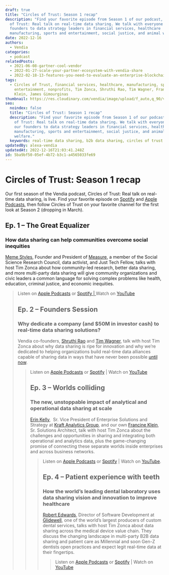 ```yaml
---
draft: true
title: "Circles of Trust: Season 1 recap"
description: "Find your favorite episode from Season 1 of our podcast, Circles
  of Trust: Real talk on real-time data sharing. We talk with everyone from our
  founders to data strategy leaders in financial services, healthcare
  manufacturing, sports and entertainment, social justice, and animal welfare."
date: 2022-12-16
authors:
  - Vendia
categories:
  - podcast
relatedPosts:
  - 2021-06-08-gartner-cool-vendor
  - 2022-01-27-scale-your-partner-ecosystem-with-vendia-share
  - 2022-02-18-13-features-you-need-to-evaluate-an-enterprise-blockchain-platform
tags:
  - Circles of Trust, financial services, healthcare, manufacturing, sports,
    entertainment, nonprofits, Tim Zonca, Shruthi Rao, Tim Wagner, Francine
    Klein, James Gimourginas
thumbnail: https://res.cloudinary.com/vendia/image/upload/f_auto,q_90/v1670278509/COT_d1fwyl.webp
seo:
  noindex: false
  title: "Circles of Trust: Season 1 recap"
  description: "Find your favorite episode from Season 1 of our podcast, Circles
    of Trust: Real talk on real-time data sharing. We talk with everyone from
    our founders to data strategy leaders in financial services, healthcare
    manufacturing, sports and entertainment, social justice, and animal
    welfare."
  keywords: real-time data sharing, b2b data sharing, circles of trust
updatedBy: alexa-vendia
updatedAt: 2022-12-16T21:03:41.248Z
id: 5ba9bf50-05ef-4b72-b3c1-a4565033fe69
---
```


# Circles of Trust: Season 1 recap

Our first season of the Vendia podcast, Circles of Trust: Real talk on real-time data sharing, is live. Find your favorite episode on [Spotify](https://open.spotify.com/show/49kZwowJkYxjceHIax2zxK) and [Apple Podcasts](https://podcasts.apple.com/us/podcast/circles-of-trust/id1645908970), then follow Circles of Trust on your favorite channel for the first look at Season 2 (dropping in March).

## Ep. 1 – The Great Equalizer

### How data sharing can help communities overcome social inequities

[Meme Styles](https://www.linkedin.com/in/meme-s-5bb631bb/), Founder and President of [Measure](https://wemeasure.org/), a member of the Social Science Research Council, data activist, and Just Tech Fellow, talks with host Tim Zonca about how community-led research, better data sharing, and more multi-party data sharing will give community organizations and civic leaders a common language for solving complex problems like health, education, criminal justice, and economic inequities.

<BlockQuote text="We can turn data into a utility, something we can all leverage and use to make our society better." author="Meme Styles" />

Listen on [Apple Podcasts](https://podcasts.apple.com/us/podcast/the-great-equalizer-how-data-sharing-can-help/id1645908970?i=1000581093344) or [Spotify | ](https://open.spotify.com/episode/5PpoOEgiGCTRyPMoNApera)Watch on [YouTube](https://www.youtube.com/watch?v=P0BJC1rgI3w)

<YouTube aspectRatio="16:9" url="https://www.youtube.com/watch?v=P0BJC1rgI3w" />

## Ep. 2 – Founders Session

### Why dedicate a company (and $50M in investor cash) to real-time data sharing solutions?

Vendia co-founders, [Shruthi Rao](https://www.linkedin.com/in/shruthirao/) and [Tim Wagner](https://www.linkedin.com/in/timawagner/), talk with host Tim Zonca about why data sharing is ripe for innovation and why we’re dedicated to helping organizations build real-time data alliances capable of sharing data in ways that have never been possible [until now](http://vendia.com/product).

<BlockQuote text="The best technology is the one that just disappears and lets the end customer or end user have this amazing experience where they get to where they need to go powerfully but simply. We do that for our customers with Vendia Share." author="Shruthi Rao" />

Listen on [Apple Podcasts](https://podcasts.apple.com/us/podcast/founders-session-why-dedicate-a-company-and-$50m/id1645908970?i=1000583148293) or [Spotify](https://open.spotify.com/episode/1ZQKhhzWsnyFdvzbbqwsBG?si=4a5f00e550b2469d) | Watch on [YouTube](https://www.youtube.com/watch?v=xQR1zLvqYDA)

<YouTube aspectRatio="16:9" url="https://www.youtube.com/watch?v=xQR1zLvqYDA" />

## Ep. 3 – Worlds colliding

### The new, unstoppable impact of analytical and operational data sharing at scale

[Erin Kelly](https://www.linkedin.com/in/erinannkelly/),  Sr. Vice President of Enterprise Solutions and Strategy at [Kraft Analytics Group](https://www.kagr.com/), and our own [Francine Klein](https://www.vendia.com/blog/author/francine-klein), Sr. Solutions Architect, talk with host Tim Zonca about the challenges and opportunities in sharing and integrating both operational and analytics data, plus the game-changing promise of connecting these separate worlds inside enterprises and across business networks.

<BlockQuote text="You can combine operational data with analytics in real-time to help people make memories." author="Erin Kelly" />

Listen on [Apple Podcasts](https://podcasts.apple.com/us/podcast/worlds-colliding-the-new-unstoppable-impact/id1645908970?i=1000584806498) or [Spotify](https://open.spotify.com/episode/2GGPr4KxOs5FcSAsFFH0b1?si=7ab313b2f1b94547) | Watch on [YouTube](https://www.youtube.com/watch?v=9u15BHnlbQ8).

<YouTube aspectRatio="16:9" url="https://www.youtube.com/watch?v=9u15BHnlbQ8" />

## Ep. 4 – Patient experience with teeth

### How the world’s leading dental laboratory uses data sharing vision and innovation to improve healthcare

[Robert Edwards](https://www.linkedin.com/in/bobbyedwards/), Director of Software Development at [Glidewell](https://glidewelldental.com/), one of the world’s largest producers of custom dental services, talks with host Tim Zonca about data sharing across the medical device value chain. They discuss the changing landscape in multi-party B2B data sharing and patient care as Millennial and soon Gen-Z dentists open practices and expect legit real-time data at their fingertips.

<BlockQuote text="The TikTok generation of dentists are coming in. They, just naturally, do things a different way. And so they expect more real-time as immediacy: "I should be able to look at my phone and know where the 10 cases I sent you are." author="Robert Edwards" />

Listen on [Apple Podcasts](https://podcasts.apple.com/us/podcast/patient-experience-with-teeth-how-the-worlds/id1645908970?i=1000586473614) or [Spotify](https://open.spotify.com/episode/0iCtUjSdnuKhghUHQv1jth?si=95862c648f80460a) | Watch on [YouTube](https://www.youtube.com/watch?v=ugsednfx2ik)

<YouTube aspectRatio="16:9" url="https://www.youtube.com/watch?v=ugsednfx2ik" />